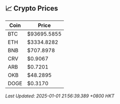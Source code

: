 ## 📈 Crypto Prices

| Coin | Price |
| ---- | ----- |
| BTC | $93695.5855 |
| ETH | $3334.8282 |
| BNB | $707.8978 |
| CRV | $0.9067 |
| ARB | $0.7201 |
| OKB | $48.2895 |
| DOGE | $0.3170 |

_Last Updated: 2025-01-01 21:56:39.389 +0800 HKT_